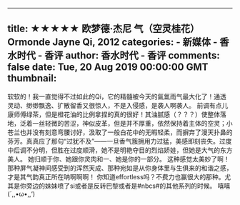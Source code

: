 
---
title: ★★★★★ 欧梦德·杰尼 气（空灵桂花） Ormonde Jayne Qi, 2012
categories: 
    - 新媒体
    - 香水时代 - 香评
author: 香水时代 - 香评
comments: false
date: Tue, 20 Aug 2019 00:00:00 GMT
thumbnail: 
---

<div>   
软软的！我一直觉得不过如此的Qi，它的精髓被今天的氤氲雨气最大化了！通透灵动、缈缈飘逸、扩散留香又很惊人，不是入侵感，是袭人啊袭人。
前调有点儿康师傅绿茶，但是橙花油的比例拿捏的真的很好！其油腻感（？？？）使整体落地，泛着一丝轻微的苦涩，神似皮革，但是并不厚重，依然保持着主体的空灵；小苍兰也并没有刻意弯腰讨好，汲取了一般白花中的无暇轻柔，而摒弃了漫天扑鼻的芬芳。真真应了那句“过犹不及”——一旦香气簇拥用力过猛，美感即刻丧失。过度中后调不分明，但胜在过度顺滑，她不是明艳夺目的烈焰娇娃，但她是大气的东方美人。
她归顺于你、她跟你灵肉和一、她是你的一部分。
这种感觉太美妙了啊！
那种屏气凝神间感受到的浑然天成、那种宛如是从你身体里与生俱来的和谐之感，才是其气韵真正所在呐啊啊啊！
你知道effortless吗？不费力也赢很大的那种。尤其是你旁边的妹妹喷了si或者是反转巴黎或者是#nbcs#的其他系列的时候。
嘻嘻 (´,,•ω•,,‘)  
</div>
            